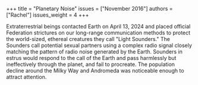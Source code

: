 +++
title = "Planetary Noise"
issues = ["November 2016"]
authors = ["Rachel"]
issues_weight = 4
+++

Extraterrestrial beings contacted Earth on April 13, 2024 and placed official Federation strictures on our long-range communication methods to protect the world-sized, ethereal creatures they call "Light Sounders." The Sounders call potential sexual partners using a complex radio signal closely matching the pattern of radio noise generated by the Earth. Sounders in estrus would respond to the call of the Earth and pass harmlessly but ineffectively through the planet, and fail to procreate. The population decline around the Milky Way and Andromeda was noticeable enough to attract attention.
